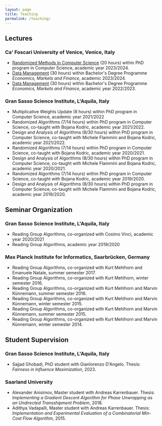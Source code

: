 ```yaml
---
layout: page
title: Teaching
permalink: /teaching/
---
```


## Lectures

### Ca' Foscari University of Venice, Venice, Italy

- [Randomized Methods in Computer Science](https://www.unive.it/data/course/497968/programma) (20 hours) within PhD program in Computer Science, academic year 2023/2024.
- [Data Management](https://www.unive.it/data/course/359102) (30 hours) within Bachelor's Degree Programme *Economics, Markets and Finance*, academic 2023/2024.
- [Data Management](https://www.unive.it/data/course/331478) (30 hours) within Bachelor's Degree Programme *Economics, Markets and Finance*, academic year 2022/2023.


### Gran Sasso Science Institute, L'Aquila, Italy

- Multiplicative Weights Update (8 hours) within PhD program in Computer Science, academic year 2021/2022
- Randomized Algorithms (7/14 hours) within PhD program in Computer Science, co-taught with Bojana Kodric, academic year 2021/2022.
- Design and Analysis of Algorithms (8/30 hours) within PhD program in Computer Science, co-taught with Michele Flammini and Bojana Kodric, academic year 2021/2022.
- Randomized Algorithms (7/14 hours) within PhD program in Computer Science, co-taught with Bojana Kodric, academic year 2020/2021.
- Design and Analysis of Algorithms (8/30 hours) within PhD program in Computer Science, co-taught with Michele Flammini and Bojana Kodric, academic year 2020/2021.
- Randomized Algorithms (7/14 hours) within PhD program in Computer Science, co-taught with Bojana Kodric, academic year 2019/2020.
- Design and Analysis of Algorithms (8/30 hours) within PhD program in Computer Science, co-taught with Michele Flammini and Bojana Kodric, academic year 2019/2020.


## Seminar Organization

### Gran Sasso Science Institute, L'Aquila, Italy
- Reading Group Algorithms, co-organized with Cosimo Vinci, academic year 2020/2021
- Reading Group Algorithms, academic year 2019/2020 

### Max Planck Institute for Informatics, Saarbrücken, Germany
- Reading Group Algorithms, co-organized with Kurt Mehlhorn and Emanuele Natale, summer semester 2017.
- Reading Group Algorithms, co-organized with Kurt Mehlhorn, winter semester 2016.
- Reading Group Algorithms, co-organized with Kurt Mehlhorn and Marvin Künnemann, summer semester 2016.
- Reading Group Algorithms, co-organized with Kurt Mehlhorn and Marvin Künnemann, winter semester 2015.
- Reading Group Algorithms, co-organized with Kurt Mehlhorn and Marvin Künnemann, summer semester 2015.
- Reading Group Algorithms, co-organized with Kurt Mehlhorn and Marvin Künnemann, winter semester 2014.


## Student Supervision
### Gran Sasso Science Institute, L'Aquila, Italy
- Sajjad Ghobadi, PhD student with Gianlorenzo D'Angelo. Thesis: *Fairness in Influence Maximization*, 2023.

### Saarland University
- Alexander Anisimov, Master student with Andreas Karrenbauer. Thesis: *Implementing a Gradient Descent Algorithm for Phase Unwrapping as an Undirected Transshipment Problem*, 2018.
- Adithya Vadapalli, Master student with Andreas Karrenbauer. Thesis: *Implementation and Experimental Evaluation of a Combinatorial Min-Cost Flow Algorithm*, 2015.

